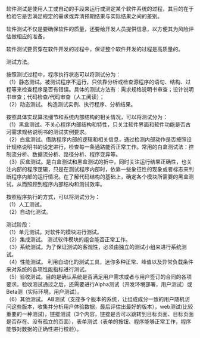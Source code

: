 软件测试是使用人工或自动的手段来运行或测定某个软件系统的过程，其目的在于检验它是否满足规定的需求或弄清预期结果与实际结果之间的差别。

软件测试不仅是要确保软件的质量，还要给开发人员提供信息，以方便其为风险评估做相应的准备。

软件测试要贯穿在软件开发的过程中，保证整个软件开发的过程是高质量的。

测试方法。

按照测试过程中，程序执行状态可以将测试分为：  
（1）静态测试。被测试程序不运行，只依靠分析或检查源程序的语句、结构、过程等来检查程序是否有错误。具体的测试方法有：需求规格说明书审查；设计说明书审查；代码检查/代码审查（人工阅读）；  
（2）动态测试。  构造测试实例、执行程序、分析结果。

按照具体实现算法细节和系统内部结构的相关情况，可以将测试分为：  
（1）黑盒测试。不关心程序内部结构和特性，只关注软件界面和软件功能是否古河需求规格说明书的测试实例要求。  
（2）白盒测试。借助程序内部的逻辑和相关信息，通过检测内部动作是否按照设计规格说明书的设定进行，检查每一条通路能否正常工作。常用的白盒测试法：控制流分析、数据流分析、路径分析、程序变异等。  
（3）灰盒测试。是白盒测试和黑盒测试的折中，同时关注运行结果正确性，也关注内部的程序逻辑，只是在测试程序内部时，依靠一些象征性的现象或者标志来判断程序内部的运行情况。在了解代码结构的基础上，确定各个模块所需要的黑盒测试，从而照顾到程序内部结构和测试效率。  

按照程序执行的方式，可以将测试分为：  
（1）人工测试。  
（2）自动化测试。  

测试阶段：  
（1）单元测试。对软件的模块进行测试。  
（2）集成测试。 测试软件模块的组合能否正常工作。   
（3）系统测试。为了保证测试的客观性，必须由独立的测试小组来进行系统测试。  
（4）性能测试。  利用自动化的测试工具，迷你多种正常、峰值以及异常负载条件来对系统的各项性能指标进行测试。  
（5）验收测试。目的是确认系统是否满足用户需求或者与用户签订的合同的各项要求。验收测试通过之后，还需要进行Alpha测试（开发环境部署，用户测试）或Beta测（实际环境，用户测试）。  
（6）其他测试。  AB测试（支座多个版本的系统，让组成成分一致的用户随机访问这些版本，收集并分析用户体验数据，最后评估出最好的版本），web测试(比较重要的一种测试)，链接测试（3个内容，链接是否可以跳转到目标页面、目标页面是否存在、没有孤立的页面），表单测试（表单的按钮、程序能够正常工作，程序能够对数据的正确性进行校验）。
